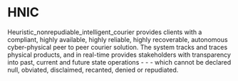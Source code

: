 # HNIC
Heuristic_nonrepudiable_intelligent_courier provides clients with a compliant, highly available, highly reliable, highly recoverable, autonomous cyber-physical peer to peer courier solution. The system tracks and traces physical products, and in real-time provides stakeholders with transparency into past, current and future state operations - - - which cannot be declared null, obviated, disclaimed, recanted, denied or repudiated.  

